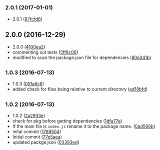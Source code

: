 ## <small>2.0.1 (2017-01-01)</small>

* 2.0.1 ([87fcfd6](https://github.com/johnwebbcole/gulp-jscad-files/commit/87fcfd6))



## 2.0.0 (2016-12-29)

* 2.0.0 ([4100ea2](https://github.com/johnwebbcole/gulp-jscad-files/commit/4100ea2))
* commenting out tests ([5ff8c06](https://github.com/johnwebbcole/gulp-jscad-files/commit/5ff8c06))
* modified to scan the package.json file for dependencies ([80e341b](https://github.com/johnwebbcole/gulp-jscad-files/commit/80e341b))



## <small>1.0.3 (2016-07-13)</small>

* 1.0.3 ([051a6c6](https://github.com/johnwebbcole/gulp-jscad-files/commit/051a6c6))
* added check for files being relative to current directory ([ad18bfd](https://github.com/johnwebbcole/gulp-jscad-files/commit/ad18bfd))



## <small>1.0.2 (2016-07-13)</small>

* 1.0.2 ([2a2933e](https://github.com/johnwebbcole/gulp-jscad-files/commit/2a2933e))
* check for pkg before getting dependencies ([1dfa77e](https://github.com/johnwebbcole/gulp-jscad-files/commit/1dfa77e))
* If the main file is `index.js` rename it to the package name. ([0ad566b](https://github.com/johnwebbcole/gulp-jscad-files/commit/0ad566b))
* inital commit ([1789504](https://github.com/johnwebbcole/gulp-jscad-files/commit/1789504))
* Initial commit ([77e5aea](https://github.com/johnwebbcole/gulp-jscad-files/commit/77e5aea))
* updated packge.json ([03393ed](https://github.com/johnwebbcole/gulp-jscad-files/commit/03393ed))



